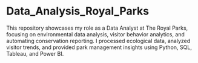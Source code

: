 # Data_Analysis_Royal_Parks
This repository showcases my role as a Data Analyst at The Royal Parks, focusing on environmental data analysis, visitor behavior analytics, and automating conservation reporting. I processed ecological data, analyzed visitor trends, and provided park management insights using Python, SQL, Tableau, and Power BI.
